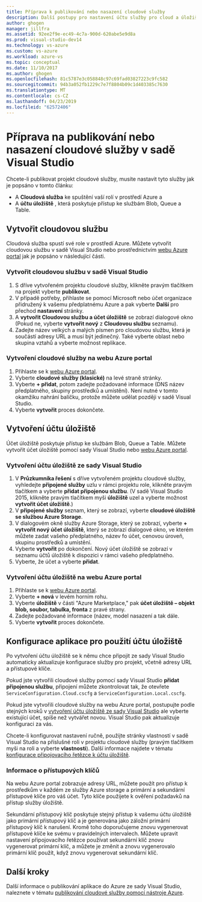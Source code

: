 ```yaml
---
title: Příprava k publikování nebo nasazení cloudové služby
description: Další postupy pro nastavení účtu služby pro cloud a úložiště a nakonfigurovat svoji aplikaci Azure.
author: ghogen
manager: jillfra
ms.assetid: 92ee2f9e-ec49-4c7a-900d-620abe5e9d8a
ms.prod: visual-studio-dev14
ms.technology: vs-azure
ms.custom: vs-azure
ms.workload: azure-vs
ms.topic: conceptual
ms.date: 11/10/2017
ms.author: ghogen
ms.openlocfilehash: 81c5787e3c058848c97c69fad03827223c9fc582
ms.sourcegitcommit: 94b3a052fb1229c7e7f8804b09c1d403385c7630
ms.translationtype: MT
ms.contentlocale: cs-CZ
ms.lasthandoff: 04/23/2019
ms.locfileid: "62572406"
---
```

# <a name="prepare-to-publish-or-deploy-a-cloud-service-from-visual-studio"></a>Příprava na publikování nebo nasazení cloudové služby v sadě Visual Studio

Chcete-li publikovat projekt cloudové služby, musíte nastavit tyto služby jak je popsáno v tomto článku:

* A **Cloudová služba** ke spuštění vaší rolí v prostředí Azure a
* A **účtu úložiště** , která poskytuje přístup ke službám Blob, Queue a Table.

## <a name="create-a-cloud-service"></a>Vytvořit cloudovou službu

Cloudová služba spustí své role v prostředí Azure. Můžete vytvořit cloudovou službu v sadě Visual Studio nebo prostřednictvím [webu Azure portal](https://portal.azure.com/) jak je popsáno v následující části.

### <a name="create-a-cloud-service-from-visual-studio"></a>Vytvořit cloudovou službu v sadě Visual Studio

1. S dříve vytvořeném projektu cloudové služby, klikněte pravým tlačítkem na projekt vyberte **publikovat**.
1. V případě potřeby, přihlaste se pomocí Microsoft nebo účet organizace přidružený k vašemu předplatnému Azure a pak vyberte **Další** pro přechod **nastavení** stránky.
1. A **vytvořit Cloudovou službu a účet úložiště** se zobrazí dialogové okno (Pokud ne, vyberte **vytvořit nový** z **Cloudovou službu** seznamu).
1. Zadejte název velkých a malých písmen pro cloudovou službu, která je součástí adresy URL a musí být jedinečný. Také vyberte oblast nebo skupina vztahů a vyberte možnost replikace.

### <a name="create-a-cloud-service-through-the-azure-portal"></a>Vytvoření cloudové služby na webu Azure portal

1. Přihlaste se k [webu Azure portal](https://portal.azure.com/).
1. Vyberte **cloudové služby (klasické)** na levé straně stránky.
1. Vyberte **+ přidat**, potom zadejte požadované informace (DNS název předplatného, skupiny prostředků a umístění). Není nutné v tomto okamžiku nahrání balíčku, protože můžete udělat později v sadě Visual Studio.
1. Vyberte **vytvořit** proces dokončete.

## <a name="create-a-storage-account"></a>Vytvoření účtu úložiště

Účet úložiště poskytuje přístup ke službám Blob, Queue a Table. Můžete vytvořit účet úložiště pomocí sady Visual Studio nebo [webu Azure portal](https://portal.azure.com/).

### <a name="create-a-storage-account-from-visual-studio"></a>Vytvoření účtu úložiště ze sady Visual Studio

1. V **Průzkumníka řešení** s dříve vytvořeném projektu cloudové služby, vyhledejte **připojené služby** uzlu v rámci projektu role, klikněte pravým tlačítkem a vyberte **přidat připojenou službu**. (V sadě Visual Studio 2015, klikněte pravým tlačítkem myši **úložiště** uzel a vyberte možnost **vytvořit účet úložiště**.)
1. V **připojené služby** seznam, který se zobrazí, vyberte **cloudové úložiště se službou Azure Storage**.
1. V dialogovém okně služby Azure Storage, který se zobrazí, vyberte **+ vytvořit nový účet úložiště**, který se zobrazí dialogové okno, ve kterém můžete zadat vašeho předplatného, název fo účet, cenovou úroveň, skupinu prostředků a umístění.
1. Vyberte **vytvořit** po dokončení. Nový účet úložiště se zobrazí v seznamu účtů úložiště k dispozici v rámci vašeho předplatného.
1. Vyberte, že účet a vyberte **přidat**.

### <a name="create-a-storage-account-through-the-azure-portal"></a>Vytvoření účtu úložiště na webu Azure portal

1. Přihlaste se k [webu Azure portal](https://portal.azure.com/).
1. Vyberte **+ nová** v levém horním rohu.
1. Vyberte **úložiště** v části "Azure Marketplace," pak **účet úložiště – objekt blob, soubor, tabulka, fronta** z pravé strany.
1. Zadejte požadované informace (název, model nasazení a tak dále.
1. Vyberte **vytvořit** proces dokončete.

## <a name="configure-your-app-to-use-the-storage-account"></a>Konfigurace aplikace pro použití účtu úložiště

Po vytvoření účtu úložiště se k němu chce připojit ze sady Visual Studio automaticky aktualizuje konfigurace služby pro projekt, včetně adresy URL a přístupové klíče.

Pokud jste vytvořili cloudové služby pomocí sady Visual Studio **přidat připojenou službu**, připojení můžete zkontrolovat tak, že otevřete `ServiceConfiguration.Cloud.cscfg` a `ServiceConfiguration.Local.cscfg`.

Pokud jste vytvořili cloudové služby na webu Azure portal, postupujte podle stejných kroků v [vytvoření účtu úložiště ze sady Visual Studio](#create-a-storage-account-from-visual-studio) ale vyberte existující účet, spíše než vytvářet novou. Visual Studio pak aktualizuje konfiguraci za vás.

Chcete-li konfigurovat nastavení ručně, použijte stránky vlastností v sadě Visual Studio na příslušné roli v projektu cloudové služby (pravým tlačítkem myši na roli a vyberte **vlastnosti**). Další informace najdete v tématu [konfigurace připojovacího řetězce k účtu úložiště](vs-azure-tools-multiple-services-project-configurations.md#configuring-a-connection-string-for-a-storage-account).

### <a name="about-access-keys"></a>Informace o přístupových klíčů

Na webu Azure portal zobrazuje adresy URL, můžete použít pro přístup k prostředkům v každém ze služby Azure storage a primární a sekundární přístupové klíče pro váš účet. Tyto klíče použijete k ověření požadavků na přístup služby úložiště.

Sekundární přístupový klíč poskytuje stejný přístup k vašemu účtu úložiště jako primární přístupový klíč a je generována jako záložní primární přístupový klíč k narušení. Kromě toho doporučujeme znovu vygenerovat přístupové klíče ke svému v pravidelných intervalech. Můžete upravit nastavení připojovacího řetězce používat sekundární klíč znovu vygenerovat primární klíč, a můžete je změnit a znovu vygenerovalo primární klíč použít, když znovu vygenerovat sekundární klíč.

## <a name="next-steps"></a>Další kroky

Další informace o publikování aplikace do Azure ze sady Visual Studio, naleznete v tématu [publikování cloudové služby pomocí nástroje Azure](vs-azure-tools-publishing-a-cloud-service.md).
